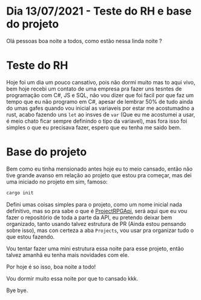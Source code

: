 # Dia 13/07/2021 - Teste do RH e base do projeto

Olá pessoas boa noite a todos, como estão nessa linda noite ?

# Teste do RH

Hoje foi um dia um pouco cansativo, pois não dormi muito mas to aqui vivo, bem hoje recebi um contato de uma empresa pra fazer uns tesntes de programação com C#, JS e SQL, não vou dizer que foi facil por que faz um tempo que eu não programo em C#, apesar de lembrar 50% de tudo ainda do umas gafes quando vou inicial as variaveis por estar me acostumadno a rust, acabo fazendo uns `let` ao insves de `var` (Que eu me acostumei a usar, é meio chato ficar sempre definindo o tipo da variavel), mas fora isso foi simples o que eu precisava fazer, espero que eu tenha me saido bem.

# Base do projeto

Bem como eu tinha mensionado antes hoje eu to meio cansado, então não tive grande avanso em relação ao projeto que estou pra começar, mas dei uma iniciado no projeto em sim, famoso:

```sh
cargo init
```

Defini umas coisas simples para o projeto, como um nome inicial nada definitivo, mas so pra sabe o que é
[ProjectRPGApi](https://github.com/FarDragi/ProjectRPGApi), será aqui que eu vou fazer o repositório de toda a parte da API, eu pretendo deixar bem organizado, tanto usando talvez estrutura de PR (Ainda estou pensando sobre isso), mas con certeza a aba `Projects`, vou usar pra organizar tudo o que estou fazendo.

Vou tentar fazer uma mini estrutura essa noite para esse projeto, então talvez amanhã eu tenha mais novidades com ele.

Por hoje é so isso, boa noite a todo!

Vou dormir muito essa noite por que to cansado kkk.

Bye bye.
